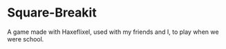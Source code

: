 # Square-Breakit

A game made with Haxeflixel, used with my friends and I, to play when we were school.
